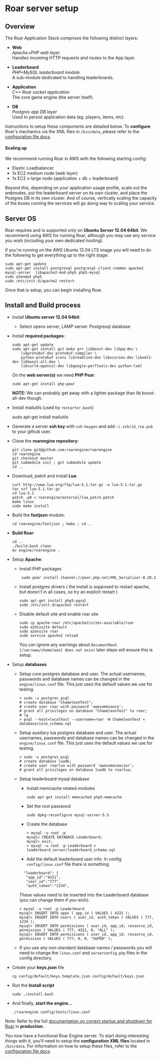 # Roar server setup


## Overview
The Roar Application Stack comprises the following distinct layers:

- **Web**  
  _Apache+PHP web layer_  
  Handles incoming HTTP requests and routes to the App layer.

- **Leaderboard**  
  _PHP+MySQL leaderboard module_  
  A sub-module dedicated to handling leaderboards.

- **Application**  
  _C++ Roar socket application_  
  The core game engine (the server itself).

- **DB**  
  _Postgres app DB layer_  
  Used to persist application data (eg. players, items, etc).

Instructions to setup these components are detailed below. To **configure** Roar's mechanics via the XML files in `/bin/data`, please refer to the [configuration file docs](https://github.com/roarengine/roar-docs/tree/master/docs/configuration_files).

#### Scaling up
We recommend running Roar in AWS with the following starting config:

- Elastic Loadbalancer
- 1x EC2 medium node (web layer)
- 1x EC2 x-large node (application + db + leaderboard)

Beyond this, depending on your application usage profile, scale out the webnodes, put the leaderboard server on its own cluster, and place the Postgres DB in its own cluster. And of course, vertically scaling the capacity of the boxes running the services will go along way to scaling your service.


## Server OS

Roar requires and is supported only on **Ubuntu Server 12.04 64bit**. We recommend using AWS for running Roar, although you may use any service you wish (including your own dedicated hosting).

If you're running on the AWS Ubuntu 12.04 LTS image you will need to do the following to get everything up to the right stage:


    sudo apt-get update
    sudo apt-get install postgresql postgresql-client-common apache2 mysql-server  libapache2-mod-php5 php5-mysql
    sudo a2enmod php5
    sudo /etc/init.d/apache2 restart

Once that is setup, you can begin installing Roar. 


## Install and Build process

* Install **Ubuntu server 12.04 64bit**:
    * Select opens server, LAMP server. Postgresql database
* Install **required packages**:

     ~~~
     sudo apt-get update
     sudo apt-get install git make g++ libboost-dev libpq-dev \
         libprotobuf-dev protobuf-compiler \
         python-protobuf scons libreadline-dev libncurses-dev libxml2-dev libboost-all-dev \
         libcurl4-openssl-dev libgoogle-perftools-dev python-lxml
    ~~~

    On the **web server(s)** we need **PHP Pear**:

    ~~~
    sudo apt-get install php-pear
    ~~~

    **NOTE:** We can probably get away with a lighter package than lib boost-all-dev though.

* Install mailutils (used by `restarter.bash`):

    sudo apt-get install mailutils

* Generate a server **ssh key** with `ssh-keygen`  and add `~/.ssh/id_rsa.pub` to your github user.
* Clone the **roarengine repository**:
    ~~~
    git clone git@github.com:roarengine/roarengine
    cd roarengine
    git checkout master
    git submodule init ; git submodule update
    cd ..
    ~~~

* Download, patch and install **Lua**:

    ~~~
    curl http://www.lua.org/ftp/lua-5.1.tar.gz -o lua-5.1.tar.gz
    tar xzf lua-5.1.tar.gz
    cd lua-5.1
    patch -p0 < roarengine/external/lua_patch.patch
    make linux
    sudo make install
    ~~~

* Build the **fastjson** module:

    ~~~
    cd roarengine/fastjson ; make ; cd ..
    ~~~

* **Build Roar**:
    ~~~
    cd ..
    ./build.bash clean
    mv engine/roarengine .
    ~~~

* Setup **Apache**:
    * Install PHP packages

        ~~~
         sudo pear install channel://pear.php.net/XML_Serializer-0.20.2
        ~~~

    * Install postgres drivers ( the install is supposed to restart apache, but doesn't in all cases, so try an explicit restart )

        ~~~
        sudo apt-get install php5-pgsql
        sudo /etc/init.d/apache2 restart
        ~~~

    * Disable default site and enable roar site

        ~~~
        sudo cp apache-roar /etc/apache2/sites-available/roar
        sudo a2dissite default
        sudo a2ensite roar
        sudo service apache2 reload
        ~~~

        You can ignore any warnings about `DocumentRoot [/var/www/chameleon] does not exist` later steps will ensure this is setup.

* Setup **databases**
    * Setup core postgres database and user.
         The actual usernames, passwords and database names can be changed in the `engine/linux.conf` file.
         This just uses the default values we use for testing.

        ~~~
        > sudo -u postgres psql
        # create database "ChameleonTest";
        # create user roar with password 'awesomesauce';
        # grant all privileges on database "ChameleonTest" to roar;
        # \q
        > psql --host=localhost --username=roar -W ChameleonTest < database/core_schema.sql
        ~~~

   * Setup auxiliary lua postgres database and user.
         The actual usernames, passwords and database names can be changed in the `engine/linux.conf` file.
         This just uses the default values we use for testing.

        ~~~
        > sudo -u postgres psql
        # create database luadb;
        # create user roarlua with password 'awesomesaucier';
        # grant all privileges on database luadb to roarlua;
        ~~~

    * Setup leaderboard mysql database

        * Install memcache related modules

             ~~~
             sudo apt-get install memcached php5-memcache
             ~~~

        * Set the root password

           ~~~
           sudo dpkg-reconfigure mysql-server-5.5
           ~~~

        * Create the database

           ~~~
           > mysql -u root -p
           mysql> CREATE DATABASE Leaderboard;
           mysql> exit;
           > mysql -u root -p Leaderboard < leaderboard_server/leaderboard_schema.sql
           ~~~

        * Add the default leaderboard user info. In config `config/linux.conf` file there is something

        ~~~
          "leaderboard": {
           "app_id":"4321",
           "user_id":"777",
           "auth_token":"1234",
        ~~~

        These values need to be inserted into the Leaderboard database (you can change them if you wish).

        ~~~
        > mysql -u root -p Leaderboard
        mysql> INSERT INTO apps ( app_id ) VALUES ( 4321 );
        mysql> INSERT INTO users ( user_id, auth_token ) VALUES ( 777, 1234 );
        mysql> INSERT INTO permissions ( user_id, app_id, resource_id, permission ) VALUES ( 777, 4321, 0, "ALL" );
        mysql> INSERT INTO permissions ( user_id, app_id, resource_id, permission ) VALUES ( 777, 0, 0, "SUPER" );
        ~~~

    * If you use any non-standard database names / passwords you will need to change the `linux.conf` and `serverconfig.php` files in the config directory.

* Create your **keys.json** file

    ~~~
    cp config/default/keys.template.json config/default/keys.json
    ~~~

* Run the **Install script**

    ~~~
    sudo ./install.bash
    ~~~

* And finally, **start the engine...**

    ~~~
    ./roarengine config/tests/linux.conf
    ~~~

Note: Refer to the full [documentation on correct startup and shutdown for Roar](https://github.com/roarengine/roar-docs/blob/master/docs/running.md) in **production**.

You now have a functional Roar Engine server. To start doing interesting things with it, you'll need to setup the **configuration XML files** located in `/bin/data`. For information on how to setup these files, refer to the [configuration file docs](https://github.com/roarengine/roar-docs/tree/master/docs/configuration_files).

